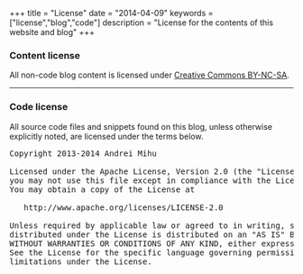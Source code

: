 +++
title = "License"
date = "2014-04-09"
keywords = ["license","blog","code"]
description = "License for the contents of this website and blog"
+++
### Content license

All non-code blog content is licensed under [Creative Commons BY-NC-SA](http://creativecommons.org/licenses/by-nc-sa/3.0/).

---

### Code license

All source code files and snippets found on this blog, unless otherwise explicitly noted, are licensed under the terms below.

<pre>
Copyright 2013-2014 Andrei Mihu

Licensed under the Apache License, Version 2.0 (the "License");
you may not use this file except in compliance with the License.
You may obtain a copy of the License at

   http://www.apache.org/licenses/LICENSE-2.0

Unless required by applicable law or agreed to in writing, software
distributed under the License is distributed on an "AS IS" BASIS,
WITHOUT WARRANTIES OR CONDITIONS OF ANY KIND, either express or implied.
See the License for the specific language governing permissions and
limitations under the License.
</pre>